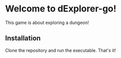 # Welcome to dExplorer-go!
This game is about exploring a dungeon!

## Installation   
Clone the repository and run the executable. That's it!  


